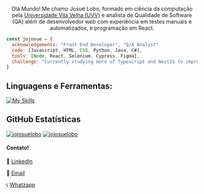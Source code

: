 <p align="center">Olá Mundo! Me chamo Josué Lobo, formado em ciência da computação pela <a href="https://uvv.br">Universidade Vila Velha (UVV)</a> e analista de Qualidade de Software (QA) além de desenvolvedor web com experiência em testes manuais e automatizados, e programação em React. </p>

```javascript
const jojosue = {
  acknowledgements: "Front End Developer", "Q/A Analyst" 
  code: [Javascript, HTML, CSS, Python, Java, C#],
  tools: [Node, React, Selenium, Cypress, Figma],
  challenge: "Currently studying more of Typescript and NestJS to improve my knowledge of those languages
}
```

## **Linguagens e Ferramentas:**  

[![My Skills](https://skillicons.dev/icons?i=js,react,html,css,sass,cs,java,mysql,vscode,visualstudio,git,github,selenium,figma)](https://skillicons.dev)

## **GitHub Estatísticas**

[![jojosuelobo](https://github-readme-stats.vercel.app/api?username=jojosuelobo&theme=radical)](https://github.com/anuraghazra/github-readme-stats)
[![jojosuelobo](https://github-readme-stats.vercel.app/api/top-langs/?username=jojosuelobo&hide=html&layout=compact&theme=radical)](https://github.com/anuraghazra/github-readme-stats)

#### Contato!
[linkedin]: https://www.linkedin.com/in/jojosuelobo/
[Email]: josuelobo2000@gmail.com
[Whatzapp]: https://wa.me/5527988486353

👔 [LinkedIn] 

📧 [Email] 

📞 [Whatzapp]
